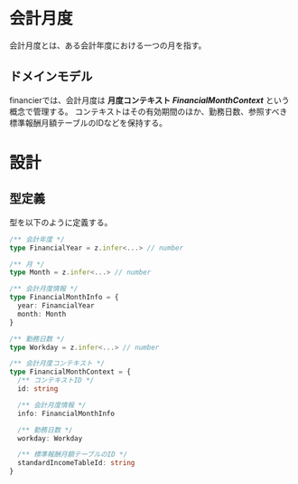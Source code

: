 # 会計月度

会計月度とは、ある会計年度における一つの月を指す。

## ドメインモデル

financierでは、会計月度は **月度コンテキスト _FinancialMonthContext_** という概念で管理する。
コンテキストはその有効期間のほか、勤務日数、参照すべき標準報酬月額テーブルのIDなどを保持する。

# 設計

## 型定義

型を以下のように定義する。

```ts
/** 会計年度 */
type FinancialYear = z.infer<...> // number

/** 月 */
type Month = z.infer<...> // number

/** 会計月度情報 */
type FinancialMonthInfo = {
  year: FinancialYear
  month: Month
}

/** 勤務日数 */
type Workday = z.infer<...> // number

/** 会計月度コンテキスト */
type FinancialMonthContext = {
  /** コンテキストID */
  id: string

  /** 会計月度情報 */
  info: FinancialMonthInfo

  /** 勤務日数 */
  workday: Workday

  /** 標準報酬月額テーブルのID */
  standardIncomeTableId: string
}
```
